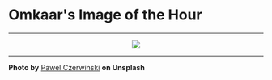 # Omkaar's Image of the Hour

---

<div align="center">

<a href="https://unsplash.com/photos/abstract-background-of-white-vertical-bars-uA5mG5kyazI">
  <img src="https://images.unsplash.com/photo-1752213355138-7d08b01d2d0e?crop=entropy&cs=tinysrgb&fit=max&fm=jpg&ixid=M3w3NjA2Nzh8MHwxfHJhbmRvbXx8fHx8fHx8fDE3NTM4NTE2MDB8&ixlib=rb-4.1.0&q=80&w=1080" style="max-width:100%; height:auto;">
</a>



</div>

---

**Photo by** [Pawel Czerwinski](https://unsplash.com/@pawel_czerwinski) **on Unsplash**
